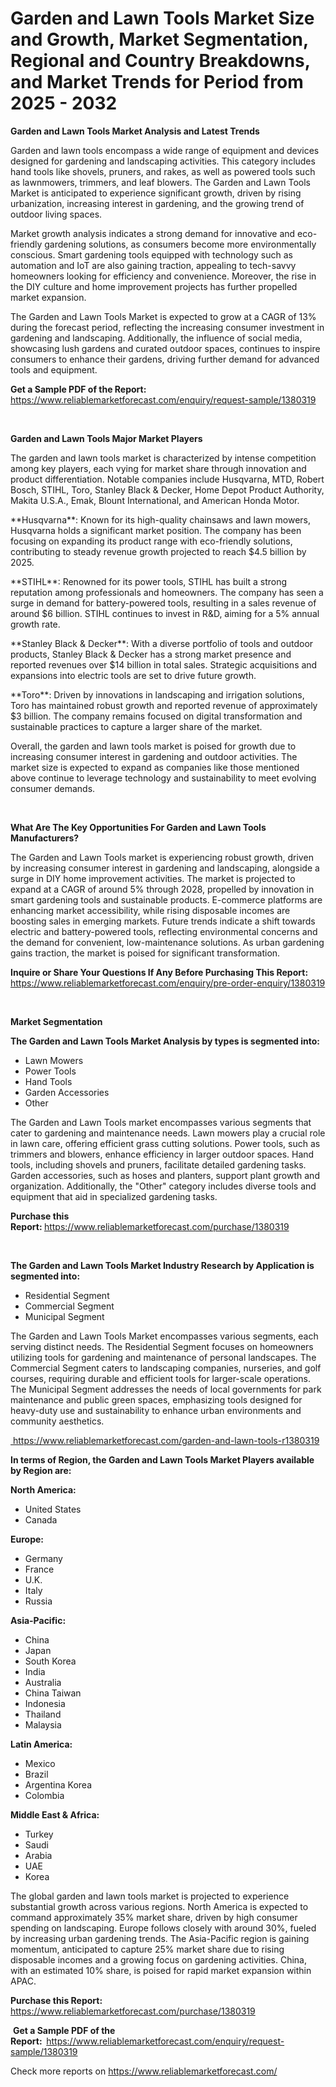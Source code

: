 <p><h1>Garden and Lawn Tools Market Size and Growth, Market Segmentation, Regional and Country Breakdowns, and Market Trends for Period from 2025 -  2032</h1></p><p><strong>Garden and Lawn Tools Market Analysis and Latest Trends</strong></p>
<p><p>Garden and lawn tools encompass a wide range of equipment and devices designed for gardening and landscaping activities. This category includes hand tools like shovels, pruners, and rakes, as well as powered tools such as lawnmowers, trimmers, and leaf blowers. The Garden and Lawn Tools Market is anticipated to experience significant growth, driven by rising urbanization, increasing interest in gardening, and the growing trend of outdoor living spaces.</p><p>Market growth analysis indicates a strong demand for innovative and eco-friendly gardening solutions, as consumers become more environmentally conscious. Smart gardening tools equipped with technology such as automation and IoT are also gaining traction, appealing to tech-savvy homeowners looking for efficiency and convenience. Moreover, the rise in the DIY culture and home improvement projects has further propelled market expansion.</p><p>The Garden and Lawn Tools Market is expected to grow at a CAGR of 13% during the forecast period, reflecting the increasing consumer investment in gardening and landscaping. Additionally, the influence of social media, showcasing lush gardens and curated outdoor spaces, continues to inspire consumers to enhance their gardens, driving further demand for advanced tools and equipment.</p></p>
<p><strong>Get a Sample PDF of the Report:&nbsp;</strong> <a href="https://www.reliablemarketforecast.com/enquiry/request-sample/1380319?utm_campaign=2321&utm_medium=2&utm_source=Github&utm_content=ia&utm_term=21022025&utm_id=garden-and-lawn-tools">https://www.reliablemarketforecast.com/enquiry/request-sample/1380319</a></p>
<p>&nbsp;</p>
<p><strong>Garden and Lawn Tools Major Market Players</strong></p>
<p><p>The garden and lawn tools market is characterized by intense competition among key players, each vying for market share through innovation and product differentiation. Notable companies include Husqvarna, MTD, Robert Bosch, STIHL, Toro, Stanley Black & Decker, Home Depot Product Authority, Makita U.S.A., Emak, Blount International, and American Honda Motor.</p><p>**Husqvarna**: Known for its high-quality chainsaws and lawn mowers, Husqvarna holds a significant market position. The company has been focusing on expanding its product range with eco-friendly solutions, contributing to steady revenue growth projected to reach $4.5 billion by 2025.</p><p>**STIHL**: Renowned for its power tools, STIHL has built a strong reputation among professionals and homeowners. The company has seen a surge in demand for battery-powered tools, resulting in a sales revenue of around $6 billion. STIHL continues to invest in R&D, aiming for a 5% annual growth rate.</p><p>**Stanley Black & Decker**: With a diverse portfolio of tools and outdoor products, Stanley Black & Decker has a strong market presence and reported revenues over $14 billion in total sales. Strategic acquisitions and expansions into electric tools are set to drive future growth.</p><p>**Toro**: Driven by innovations in landscaping and irrigation solutions, Toro has maintained robust growth and reported revenue of approximately $3 billion. The company remains focused on digital transformation and sustainable practices to capture a larger share of the market.</p><p>Overall, the garden and lawn tools market is poised for growth due to increasing consumer interest in gardening and outdoor activities. The market size is expected to expand as companies like those mentioned above continue to leverage technology and sustainability to meet evolving consumer demands.</p></p>
<p>&nbsp;</p>
<p><strong>What Are The Key Opportunities For Garden and Lawn Tools Manufacturers?</strong></p>
<p><p>The Garden and Lawn Tools market is experiencing robust growth, driven by increasing consumer interest in gardening and landscaping, alongside a surge in DIY home improvement activities. The market is projected to expand at a CAGR of around 5% through 2028, propelled by innovation in smart gardening tools and sustainable products. E-commerce platforms are enhancing market accessibility, while rising disposable incomes are boosting sales in emerging markets. Future trends indicate a shift towards electric and battery-powered tools, reflecting environmental concerns and the demand for convenient, low-maintenance solutions. As urban gardening gains traction, the market is poised for significant transformation.</p></p>
<p><strong>Inquire or Share Your Questions If Any Before Purchasing This Report:</strong> <a href="https://www.reliablemarketforecast.com/enquiry/pre-order-enquiry/1380319?utm_campaign=2321&utm_medium=2&utm_source=Github&utm_content=ia&utm_term=21022025&utm_id=garden-and-lawn-tools">https://www.reliablemarketforecast.com/enquiry/pre-order-enquiry/1380319</a></p>
<p>&nbsp;</p>
<p><strong>Market Segmentation</strong></p>
<p><strong>The Garden and Lawn Tools Market Analysis by types is segmented into:</strong></p>
<p><ul><li>Lawn Mowers</li><li>Power Tools</li><li>Hand Tools</li><li>Garden Accessories</li><li>Other</li></ul></p>
<p><p>The Garden and Lawn Tools market encompasses various segments that cater to gardening and maintenance needs. Lawn mowers play a crucial role in lawn care, offering efficient grass cutting solutions. Power tools, such as trimmers and blowers, enhance efficiency in larger outdoor spaces. Hand tools, including shovels and pruners, facilitate detailed gardening tasks. Garden accessories, such as hoses and planters, support plant growth and organization. Additionally, the "Other" category includes diverse tools and equipment that aid in specialized gardening tasks.</p></p>
<p><strong>Purchase this Report:&nbsp;</strong><a href="https://www.reliablemarketforecast.com/purchase/1380319?utm_campaign=2321&utm_medium=2&utm_source=Github&utm_content=ia&utm_term=21022025&utm_id=garden-and-lawn-tools">https://www.reliablemarketforecast.com/purchase/1380319</a></p>
<p>&nbsp;</p>
<p><strong>The Garden and Lawn Tools Market Industry Research by Application is segmented into:</strong></p>
<p><ul><li>Residential Segment</li><li>Commercial Segment</li><li>Municipal Segment</li></ul></p>
<p><p>The Garden and Lawn Tools Market encompasses various segments, each serving distinct needs. The Residential Segment focuses on homeowners utilizing tools for gardening and maintenance of personal landscapes. The Commercial Segment caters to landscaping companies, nurseries, and golf courses, requiring durable and efficient tools for larger-scale operations. The Municipal Segment addresses the needs of local governments for park maintenance and public green spaces, emphasizing tools designed for heavy-duty use and sustainability to enhance urban environments and community aesthetics.</p></p>
<p><a href="https://www.reliablemarketforecast.com/garden-and-lawn-tools-r1380319?utm_campaign=2321&utm_medium=2&utm_source=Github&utm_content=ia&utm_term=21022025&utm_id=garden-and-lawn-tools">&nbsp;https://www.reliablemarketforecast.com/garden-and-lawn-tools-r1380319</a></p>
<p><strong>In terms of Region, the Garden and Lawn Tools Market Players available by Region are:</strong></p>
<p>
    <p> <strong> North America: </strong>
        <ul>
            <li>United States</li>
            <li>Canada</li>
        </ul>
        </p> 
    <p> <strong> Europe: </strong>
        <ul>
            <li>Germany</li>
            <li>France</li>
            <li>U.K.</li>
            <li>Italy</li>
            <li>Russia</li>
        </ul>
        </p> 
    <p> <strong> Asia-Pacific: </strong>
        <ul>
            <li>China</li>
            <li>Japan</li>
            <li>South Korea</li>
            <li>India</li>
            <li>Australia</li>
            <li>China Taiwan</li>
            <li>Indonesia</li>
            <li>Thailand</li>
            <li>Malaysia</li>
        </ul>
        </p> 
    <p> <strong> Latin America: </strong>
        <ul>
            <li>Mexico</li>
            <li>Brazil</li>
            <li>Argentina Korea</li>
            <li>Colombia</li>
        </ul>
        </p> 
    <p> <strong> Middle East & Africa: </strong>
        <ul>
            <li>Turkey</li>
            <li>Saudi</li>
            <li>Arabia</li>
            <li>UAE</li>
            <li>Korea</li>
        </ul>
    </p>
    </p>
<p><p>The global garden and lawn tools market is projected to experience substantial growth across various regions. North America is expected to command approximately 35% market share, driven by high consumer spending on landscaping. Europe follows closely with around 30%, fueled by increasing urban gardening trends. The Asia-Pacific region is gaining momentum, anticipated to capture 25% market share due to rising disposable incomes and a growing focus on gardening activities. China, with an estimated 10% share, is poised for rapid market expansion within APAC.</p></p>
<p><strong>Purchase this Report: </strong><a href="https://www.reliablemarketforecast.com/purchase/1380319?utm_campaign=2321&utm_medium=2&utm_source=Github&utm_content=ia&utm_term=21022025&utm_id=garden-and-lawn-tools">https://www.reliablemarketforecast.com/purchase/1380319</a></p>
<p>&nbsp;<strong>Get a Sample PDF of the Report:&nbsp;&nbsp;</strong><a href="https://www.reliablemarketforecast.com/enquiry/request-sample/1380319?utm_campaign=2321&utm_medium=2&utm_source=Github&utm_content=ia&utm_term=21022025&utm_id=garden-and-lawn-tools">https://www.reliablemarketforecast.com/enquiry/request-sample/1380319</a></p>
<p><strong></strong></p>
<p>Check more reports on <a href="https://www.reliablemarketforecast.com/?utm_campaign=2321&utm_medium=2&utm_source=Github&utm_content=ia&utm_term=21022025&utm_id=garden-and-lawn-tools">https://www.reliablemarketforecast.com/</a></p>